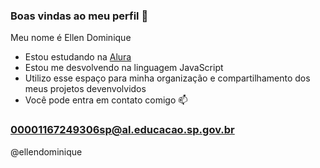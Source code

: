### Boas vindas ao meu perfil 🖤

Meu nome é Ellen Dominique 

- Estou estudando na [Alura](https://www.alura.com.br)
- Estou me desvolvendo na linguagem JavaScript
- Utilizo esse espaço para minha organização e compartilhamento dos meus projetos devenvolvidos  
- Você pode entra em contato comigo 📫

### 00001167249306sp@al.educacao.sp.gov.br

@ellendominique

